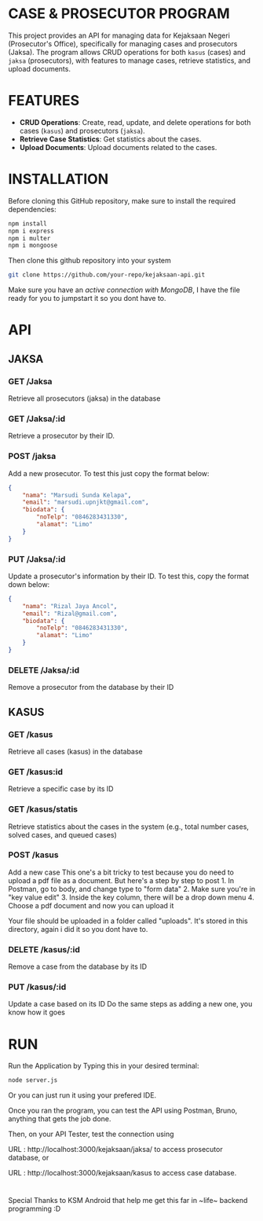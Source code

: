 # CASE & PROSECUTOR PROGRAM

This project provides an API for managing data for Kejaksaan Negeri (Prosecutor's Office), specifically for managing cases and prosecutors (Jaksa). The program allows CRUD operations for both `kasus` (cases) and `jaksa` (prosecutors), with features to manage cases, retrieve statistics, and upload documents.

# FEATURES
- **CRUD Operations**: Create, read, update, and delete operations for both cases (`kasus`) and prosecutors (`jaksa`).
- **Retrieve Case Statistics**: Get statistics about the cases.
- **Upload Documents**: Upload documents related to the cases.

# INSTALLATION

Before cloning this GitHub repository, make sure to install the required dependencies:

```bash
npm install
npm i express
npm i multer
npm i mongoose
```

Then clone this github repository into your system
```bash
git clone https://github.com/your-repo/kejaksaan-api.git
```

Make sure you have an *active connection with MongoDB*, I have the file ready for you to jumpstart it so you dont have to.

# API

## JAKSA

### GET /Jaksa
Retrieve all prosecutors (jaksa) in the database

### GET /Jaksa/:id
Retrieve a prosecutor by their ID.

### POST /jaksa
Add a new prosecutor.
To test this just copy the format below:
```JSON
{
    "nama": "Marsudi Sunda Kelapa",
    "email": "marsudi.upnjkt@gmail.com",
    "biodata": {
        "noTelp": "0846283431330",
        "alamat": "Limo"
    }
}
```

### PUT /Jaksa/:id
Update a prosecutor's information by their ID.
To test this, copy the format down below:
```JSON
{
    "nama": "Rizal Jaya Ancol",
    "email": "Rizal@gmail.com",
    "biodata": {
        "noTelp": "0846283431330",
        "alamat": "Limo"
    }
}
```

### DELETE /Jaksa/:id
Remove a prosecutor from the database by their ID

## KASUS

### GET /kasus
Retrieve all cases (kasus) in the database

### GET /kasus:id
Retrieve a specific case by its ID

### GET /kasus/statis
Retrieve statistics about the cases in the system 
(e.g., total number cases, solved cases, and queued cases)

### POST /kasus
Add a new case
This one's a bit tricky to test because you do need to upload a pdf file as a document.
But here's a step by step to post
    1. In Postman, go to body, and change type to "form data"
    2. Make sure you're in "key value edit"
    3. Inside the key column, there will be a drop down menu
    4. Choose a pdf document and now you can upload it

Your file should be uploaded in a folder called "uploads".
It's stored in this directory, again i did it so you dont have to.

### DELETE /kasus/:id
Remove a case from the database by its ID

### PUT /kasus/:id
Update a case based on its ID
Do the same steps as adding a new one, you know how it goes

# RUN

Run the Application by Typing this in your desired terminal:
```bash
node server.js
```
Or you can just run it using your prefered IDE.

Once you ran the program, you can test the API using Postman, Bruno, anything that gets the job done.

Then, on your API Tester, test the connection using

URL : http://localhost:3000/kejaksaan/jaksa/ to access prosecutor database, or

URL : http://localhost:3000/kejaksaan/kasus to access case database.
# 

Special Thanks to KSM Android that help me get this far in ~life~ backend programming :D